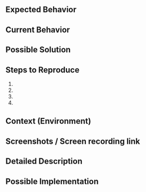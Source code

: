 <!--- Provide a general summary of the issue in the Title above -->

## Expected Behavior
<!--- Tell us what should happen. -->

## Current Behavior
<!--- Tell us what happens instead of the expected behavior. -->

## Possible Solution
<!--- Not obligatory, but suggest a fix/reason for the bug. -->

## Steps to Reproduce
<!--- If non-obvious through a screenshot provide the set of steps to reproduce this bug. -->
1.
2.
3.
4.

## Context (Environment)
<!--- How has this issue affected you? What are you trying to accomplish? -->
<!--- Providing context helps us come up with a solution that is most useful in the real world. -->
<!--- Does this happen only on your account. Have you tested other accounts? -->

<!--- Include version and build number found in Settings, ex. "1.0.0 (810)". -->

## Screenshots / Screen recording link
<!--- Not obligatory, but suggest an idea for implementing addition or change. -->

## Detailed Description
<!--- Provide a detailed description of the change or addition you are proposing. -->

## Possible Implementation
<!--- Not obligatory, but suggest an idea for implementing addition or change. -->
